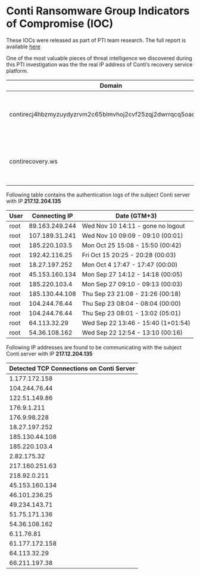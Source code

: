 # Conti Ransomware Group Indicators of Compromise (IOC)

These IOCs were released as part of PTI team research. The full report is available [here](https://resources.prodaft.com/conti-ransomware-group-report)


One of the most valuable pieces of threat intelligence we discovered during this PTI investigation was the the real IP address of Conti’s recovery service platform. 

| Domain                                                         | Real IP        | Date                                    |
| -------------------------------------------------------------- | -------------- | --------------------------------------- |
| contirecj4hbzmyzuydyzrvm2c65blmvhoj2cvf25zqj2dwrrqcq5oad.onion | 217.12.204.135 | Tuesday, 28 September 2021 21:30:03 UTC |
| contirecovery.ws                                               | 217.12.204.135 | Tuesday, 28 September 2021 21:30:03 UTC |


Following table contains the authentication logs of the subject Conti server with IP **217.12.204.135** 

| User | Connecting IP  | Date (GTM+3)                       |
| :--- | -------------- | ---------------------------------- |
| root | 89.163.249.244 | Wed Nov 10 14:11 - gone no logout  |
| root | 107.189.31.241 | Wed Nov 10 09:09 - 09:10 (00:01)   |
| root | 185.220.103.5  | Mon Oct 25 15:08 - 15:50 (00:42)   |
| root | 192.42.116.25  | Fri Oct 15 20:25 - 20:28 (00:03)   |
| root | 18.27.197.252  | Mon Oct 4 17:47 - 17:47 (00:00)    |
| root | 45.153.160.134 | Mon Sep 27 14:12 - 14:18 (00:05)   |
| root | 185.220.103.4  | Mon Sep 27 09:10 - 09:13 (00:03)   |
| root | 185.130.44.108 | Thu Sep 23 21:08 - 21:26 (00:18)   |
| root | 104.244.76.44  | Thu Sep 23 08:04 - 08:04 (00:00)   |
| root | 104.244.76.44  | Thu Sep 23 08:01 - 13:02 (05:01)   |
| root | 64.113.32.29   | Wed Sep 22 13:46 - 15:40 (1+01:54) |
| root | 54.36.108.162  | Wed Sep 22 12:54 - 13:10 (00:16)   |

Following IP addresses are found to be communicating with the subject Conti server with IP **217.12.204.135**

| Detected TCP Connections on Conti Server |
| :--------------------------------------- |
| 1.177.172.158                            |
| 104.244.76.44                            |
| 122.51.149.86                            |
| 176.9.1.211                              |
| 176.9.98.228                             |
| 18.27.197.252                            |
| 185.130.44.108                           |
| 185.220.103.4                            |
| 2.82.175.32                              |
| 217.160.251.63                           |
| 218.92.0.211                             |
| 45.153.160.134                           |
| 46.101.236.25                            |
| 49.234.143.71                            |
| 51.75.171.136                            |
| 54.36.108.162                            |
| 6.11.76.81                               |
| 61.177.172.158                           |
| 64.113.32.29                             |
| 66.211.197.38                            |


